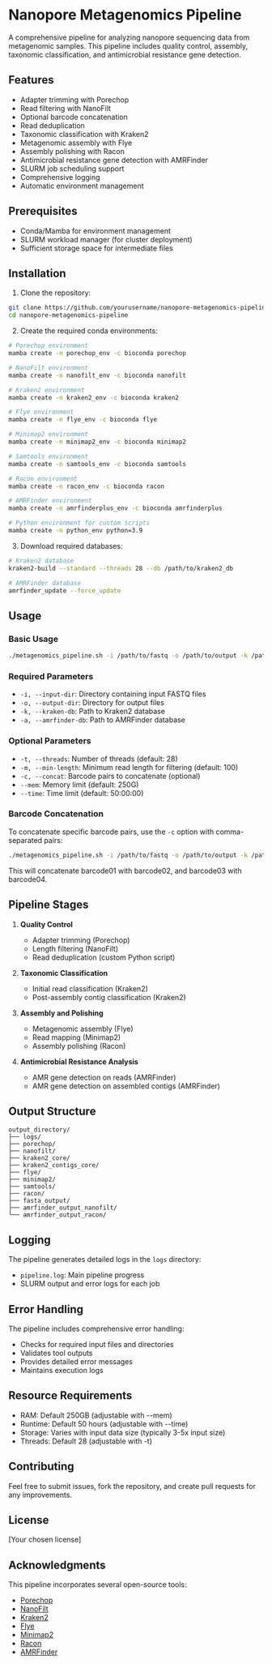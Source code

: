 # Nanopore Metagenomics Pipeline

A comprehensive pipeline for analyzing nanopore sequencing data from metagenomic samples. This pipeline includes quality control, assembly, taxonomic classification, and antimicrobial resistance gene detection.

## Features

- Adapter trimming with Porechop
- Read filtering with NanoFilt
- Optional barcode concatenation
- Read deduplication
- Taxonomic classification with Kraken2
- Metagenomic assembly with Flye
- Assembly polishing with Racon
- Antimicrobial resistance gene detection with AMRFinder
- SLURM job scheduling support
- Comprehensive logging
- Automatic environment management

## Prerequisites

- Conda/Mamba for environment management
- SLURM workload manager (for cluster deployment)
- Sufficient storage space for intermediate files

## Installation

1. Clone the repository:
```bash
git clone https://github.com/yourusername/nanopore-metagenomics-pipeline.git
cd nanopore-metagenomics-pipeline
```

2. Create the required conda environments:

```bash
# Porechop environment
mamba create -n porechop_env -c bioconda porechop

# NanoFilt environment
mamba create -n nanofilt_env -c bioconda nanofilt

# Kraken2 environment
mamba create -n kraken2_env -c bioconda kraken2

# Flye environment
mamba create -n flye_env -c bioconda flye

# Minimap2 environment
mamba create -n minimap2_env -c bioconda minimap2

# Samtools environment
mamba create -n samtools_env -c bioconda samtools

# Racon environment
mamba create -n racon_env -c bioconda racon

# AMRFinder environment
mamba create -n amrfinderplus_env -c bioconda amrfinderplus

# Python environment for custom scripts
mamba create -n python_env python=3.9
```

3. Download required databases:
```bash
# Kraken2 database
kraken2-build --standard --threads 28 --db /path/to/kraken2_db

# AMRFinder database
amrfinder_update --force_update
```

## Usage

### Basic Usage

```bash
./metagenomics_pipeline.sh -i /path/to/fastq -o /path/to/output -k /path/to/kraken_db -a /path/to/amrfinder_db
```

### Required Parameters

- `-i, --input-dir`: Directory containing input FASTQ files
- `-o, --output-dir`: Directory for output files
- `-k, --kraken-db`: Path to Kraken2 database
- `-a, --amrfinder-db`: Path to AMRFinder database

### Optional Parameters

- `-t, --threads`: Number of threads (default: 28)
- `-m, --min-length`: Minimum read length for filtering (default: 100)
- `-c, --concat`: Barcode pairs to concatenate (optional)
- `--mem`: Memory limit (default: 250G)
- `--time`: Time limit (default: 50:00:00)

### Barcode Concatenation

To concatenate specific barcode pairs, use the `-c` option with comma-separated pairs:

```bash
./metagenomics_pipeline.sh -i /path/to/fastq -o /path/to/output -k /path/to/kraken_db -a /path/to/amrfinder_db -c barcode01,barcode02:barcode03,barcode04
```

This will concatenate barcode01 with barcode02, and barcode03 with barcode04.

## Pipeline Stages

1. **Quality Control**
   - Adapter trimming (Porechop)
   - Length filtering (NanoFilt)
   - Read deduplication (custom Python script)

2. **Taxonomic Classification**
   - Initial read classification (Kraken2)
   - Post-assembly contig classification (Kraken2)

3. **Assembly and Polishing**
   - Metagenomic assembly (Flye)
   - Read mapping (Minimap2)
   - Assembly polishing (Racon)

4. **Antimicrobial Resistance Analysis**
   - AMR gene detection on reads (AMRFinder)
   - AMR gene detection on assembled contigs (AMRFinder)

## Output Structure

```
output_directory/
├── logs/
├── porechop/
├── nanofilt/
├── kraken2_core/
├── kraken2_contigs_core/
├── flye/
├── minimap2/
├── samtools/
├── racon/
├── fasta_output/
├── amrfinder_output_nanofilt/
└── amrfinder_output_racon/
```

## Logging

The pipeline generates detailed logs in the `logs` directory:
- `pipeline.log`: Main pipeline progress
- SLURM output and error logs for each job

## Error Handling

The pipeline includes comprehensive error handling:
- Checks for required input files and directories
- Validates tool outputs
- Provides detailed error messages
- Maintains execution logs

## Resource Requirements

- RAM: Default 250GB (adjustable with --mem)
- Runtime: Default 50 hours (adjustable with --time)
- Storage: Varies with input data size (typically 3-5x input size)
- Threads: Default 28 (adjustable with -t)

## Contributing

Feel free to submit issues, fork the repository, and create pull requests for any improvements.

## License

[Your chosen license]

## Acknowledgments

This pipeline incorporates several open-source tools:
- [Porechop](https://github.com/rrwick/Porechop)
- [NanoFilt](https://github.com/wdecoster/nanofilt)
- [Kraken2](https://github.com/DerrickWood/kraken2)
- [Flye](https://github.com/fenderglass/Flye)
- [Minimap2](https://github.com/lh3/minimap2)
- [Racon](https://github.com/isovic/racon)
- [AMRFinder](https://github.com/ncbi/amr)
